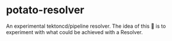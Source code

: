 # potato-resolver

An experimental tektoncd/pipeline resolver. The idea of this 🥔 is to
experiment with what could be achieved with a Resolver.

